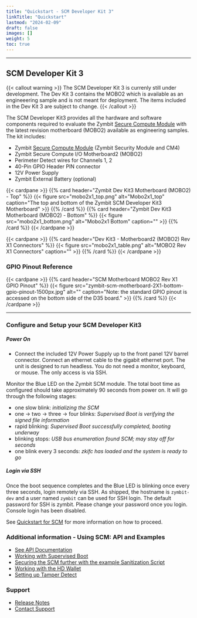```yaml
---
title: "Quickstart - SCM Developer Kit 3"
linkTitle: "Quickstart"
lastmod: "2024-02-09"
draft: false
images: []
weight: 5
toc: true
---
```


-----
## **SCM Developer Kit 3**

{{< callout warning >}}
The SCM Developer Kit 3 is currenly still under development. The Dev Kit 3 contains the MOBO2 which is available as an engineeering sample and is not meant for deployment. The items included in the Dev Kit 3 are subject to change.
{{< /callout >}}


The SCM Developer Kit3 provides all the hardware and software components required to evaluate the Zymbit [Secure Compute Module](../../scm/quickstart) with the latest revision motherboard (MOBO2) available as engineering samples. The kit includes:
 
 * Zymbit [Secure Compute Module](../../scm/quickstart) (Zymbit Security Module and CM4)
 * Zymbit Secure Compute I/O Motherboard2 (MOBO2)
 * Perimeter Detect wires for Channels 1, 2
 * 40-Pin GPIO Header PIN connector
 * 12V Power Supply
 * Zymbit External Battery (optional)

{{< cardpane >}}
{{% card header="Zymbit Dev Kit3 Motherboard (MOBO2) - Top" %}}
{{< figure
    src="mobo2x1_top.png"
    alt="Mobo2x1_top"
    caption="The top and bottom of the Zymbit SCM Developer Kit3 Motherboard"
    >}}
{{% /card %}}
{{% card header="Zymbit Dev Kit3 Motherboard (MOBO2) - Bottom" %}}
{{< figure
    src="mobo2x1_bottom.png"
    alt="Mobo2x1 Bottom"
    caption=""
    >}}
{{% /card %}}
{{< /cardpane >}}


{{< cardpane >}}
{{% card header="Dev Kit3 - Motherboard2 (MOBO2) Rev X1 Connectors" %}}
{{< figure 
    src="mobo2x1_table.png"
    alt="MOBO2 Rev X1 Connectors"
    caption=""
    >}}
{{% /card %}}
{{< /cardpane >}}

### GPIO Pinout Reference

{{< cardpane >}}
{{% card header="SCM Motherboard MOBO2 Rev X1 GPIO Pinout" %}}
{{< figure
    src="zymbit-scm-motherboard-2X1-bottom-gpio-pinout-1500px.jpg"
    alt=""
    caption="Note: the standard GPIO pinout is accessed on the bottom side of the D35 board."
    >}}
{{% /card %}}
{{< /cardpane >}}

-----

### **Configure and Setup your SCM Developer Kit3**

##### Power On
 * Connect the included 12V Power Supply up to the front panel 12V barrel connector. Connect an ethernet cable to the gigabit ethernet port. The unit is designed to run headless. You do not need a monitor, keyboard, or mouse. The only access is via SSH.

Monitor the Blue LED on the Zymbit SCM module. The total boot time as configured should take approximately 90 seconds from power on. It will go through the following stages:

- one slow blink:    *initializing the SCM*
- one -> two -> three -> four blinks:   *Supervised Boot is verifying the signed file information*
- rapid blinking:   *Supervised Boot successfully completed, booting underway*
- blinking stops:   *USB bus enumeration found SCM; may stay off for seconds*
- one blink every 3 seconds:   *zkifc has loaded and the system is ready to go*

##### Login via SSH

Once the boot sequence completes and the Blue LED is blinking once every three seconds, login remotely via SSH. As shipped, the hostname is `zymbit-dev` and a user named `zymbit` can be used for SSH login. The default password for SSH is zymbit. Please change your password once you login. Console login has been disabled.

See [Quickstart for SCM](../../scm/quickstart) for more information on how to proceed.

### Additional information - Using SCM: API and Examples
    
 * [See API Documentation](../../../api/)   
 * [Working with Supervised Boot](../../../tutorials/supervised-boot/)
 * [Securing the SCM further with the example Sanitization Script](https://github.com/zymbit-applications/zk-scripts)
 * [Working with the HD Wallet](../../../tutorials/digital-wallet/)
 * [Setting up Tamper Detect](../../../tutorials/perimeter-detect/)
    
### Support
    
 * [Release Notes](../../../troubleshooting/scm/)
 * [Contact Support](mailto:support@zymbit.com)



